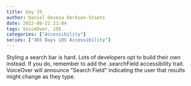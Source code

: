 ```yaml
---
title: Day 35
author: Daniel Devesa Derksen-Staats
date: 2022-06-22 21:04
tags: VoiceOver, iOS
categories: ["Accessibility"]
series: ["365 Days iOS Accessibility"]
---
```


Styling a search bar is hard. Lots of developers opt to build their own instead. If you do, remember to add the .searchField accessibility trait. VoiceOver will announce "Search Field" indicating the user that results might change as they type.


